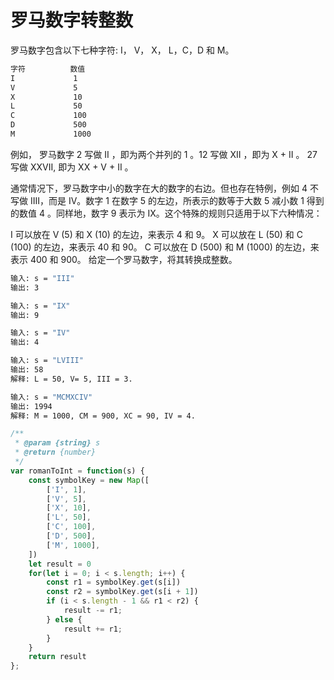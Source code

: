 # 罗马数字转整数

罗马数字包含以下七种字符: I， V， X， L，C，D 和 M。

```sh
字符          数值
I             1
V             5
X             10
L             50
C             100
D             500
M             1000
```

例如， 罗马数字 2 写做 II ，即为两个并列的 1 。12 写做 XII ，即为 X + II 。 27 写做  XXVII, 即为 XX + V + II 。

通常情况下，罗马数字中小的数字在大的数字的右边。但也存在特例，例如 4 不写做 IIII，而是 IV。数字 1 在数字 5 的左边，所表示的数等于大数 5 减小数 1 得到的数值 4 。同样地，数字 9 表示为 IX。这个特殊的规则只适用于以下六种情况：

I 可以放在 V (5) 和 X (10) 的左边，来表示 4 和 9。
X 可以放在 L (50) 和 C (100) 的左边，来表示 40 和 90。 
C 可以放在 D (500) 和 M (1000) 的左边，来表示 400 和 900。
给定一个罗马数字，将其转换成整数。

```sh
输入: s = "III"
输出: 3

输入: s = "IX"
输出: 9

输入: s = "IV"
输出: 4

输入: s = "LVIII"
输出: 58
解释: L = 50, V= 5, III = 3.

输入: s = "MCMXCIV"
输出: 1994
解释: M = 1000, CM = 900, XC = 90, IV = 4.
```

```js
/**
 * @param {string} s
 * @return {number}
 */
var romanToInt = function(s) {
    const symbolKey = new Map([
        ['I', 1],
        ['V', 5],
        ['X', 10],
        ['L', 50],
        ['C', 100],
        ['D', 500],
        ['M', 1000],
    ])
    let result = 0
    for(let i = 0; i < s.length; i++) {
        const r1 = symbolKey.get(s[i])
        const r2 = symbolKey.get(s[i + 1])
        if (i < s.length - 1 && r1 < r2) {
            result -= r1;
        } else {
            result += r1;
        }
    }
    return result
};
```